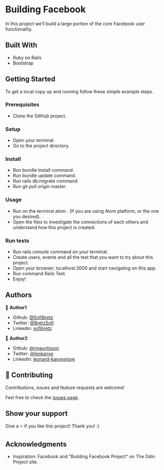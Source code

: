 # Building Facebook

In this project we’ll build a large portion of the core Facebook user functionality.

## Built With

- Ruby on Rails
- Bootstrap

## Getting Started

To get a local copy up and running follow these simple example steps.

### Prerequisites

- Clone the GitHub project.

### Setup

- Open your terminal.
- Go to the project directory.

### Install

- Run bundle Install command.
- Run bundle update command.
- Run rails db:migrate command.
- Run git pull origin master.

### Usage

- Run on the terminal atom . (If you are using Atom platform, or the one you desired).
- Open the files to investigate the connections of each others and understand how this project is created.

### Run tests

- Run rails console command on your terminal.
- Create users, events and all the test that you want to try about this project.
- Open your browser, localhost:3000 and start navigating on this app.
- Run command Rails Test.
- Enjoy!

## Authors

👤 **Author1**

- Github: [@SofiBretz](https://github.com/SofiBretz)
- Twitter: [@BretzSofi](https://twitter.com/BretzSofi)
- Linkedin: [sofibretz](https://www.linkedin.com/in/sofibretz/)

👤 **Author2**

- Github: [@rmauritsson](https://github.com/rmauritsson)
- Twitter: [@leokanye](https://twitter.com/leokanye)
- Linkedin: [leonard-kanyesigye](https://www.linkedin.com/in/leonard-kanyesigye/)

## 🤝 Contributing

Contributions, issues and feature requests are welcome!

Feel free to check the [issues page](https://github.com/rmauritsson/micro_eventbrite/issues).

## Show your support

Give a ⭐️ if you like this project! Thank you! :)

## Acknowledgments

- Inspiration: Facebook and "Building Facebook Project" on The Odin Project site.
